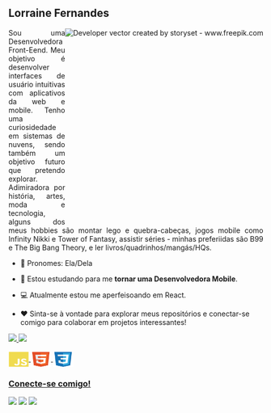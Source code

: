   ## Lorraine Fernandes

  <img align="right" alt="Developer vector created by storyset - www.freepik.com" height="380" src="https://user-images.githubusercontent.com/97471199/230774187-e482399b-492c-4c17-a831-0314bf90526e.png">

<p align="justify">
Sou uma Desenvolvedora Front-Eend. 
Meu objetivo é desenvolver interfaces de usuário intuitivas com aplicativos da web e mobile. Tenho uma curiosidedade em sistemas de nuvens, sendo também um objetivo futuro que pretendo explorar.
Adimiradora por história, artes, moda e tecnologia, alguns dos meus hobbies são montar lego e quebra-cabeças, jogos mobile como Infinity Nikki e Tower of Fantasy, assistir séries - minhas preferiidas são B99 e The Big Bang Theory, e ler livros/quadrinhos/mangás/HQs. 
</p>

- 🙋 Pronomes: Ela/Dela
  
- 🌱 Estou estudando para me **tornar uma Desenvolvedora Mobile**.

- 💻 Atualmente estou me aperfeisoando em React. 

- ❤️ Sinta-se à vontade para explorar meus repositórios e conectar-se comigo para colaborar em projetos interessantes!

 <div>
   <a href="https://github.com/LorraineF-A">
   <img height="180em" src="https://github-readme-stats.vercel.app/api?username=LorraineF-A&show_icons=true&theme=jolly&include_all_commits=true&count_private=true"/>
   <img height="180em" src="https://github-readme-stats.vercel.app/api/top-langs/?username=LorraineF-A&layout=compact&langs_count=6&theme=jolly"/>

</div>

<br>

<div style="display: inline_block">
  <img align="center" alt="Js" height="30" width="40" src="https://raw.githubusercontent.com/devicons/devicon/master/icons/javascript/javascript-plain.svg">
  <img align="center" alt="HTML" height="30" width="40" src="https://raw.githubusercontent.com/devicons/devicon/master/icons/html5/html5-original.svg">
  <img align="center" alt="CSS" height="30" width="40" src="https://raw.githubusercontent.com/devicons/devicon/master/icons/css3/css3-original.svg">
</div>
 
  ### Conecte-se comigo!
 
<div> 
  <a href = "mailto:lorrainef39@gmail.com"><img src="https://img.shields.io/badge/-Gmail-%23333?style=for-the-badge&logo=gmail&logoColor=white" target="_blank"></a>
  <a href="https://discord.gg/Lorraine#3400" target="_blank"><img src="https://img.shields.io/badge/Discord-7289DA?style=for-the-badge&logo=discord&logoColor=white" target="_blank"></a>
  <a href="https://www.linkedin.com/in/lorraine-fernandes-95740420b/" target="_blank"><img src="https://img.shields.io/badge/-LinkedIn-%230077B5?style=for-the-badge&logo=linkedin&logoColor=white" target="_blank"></a> 
</div>
